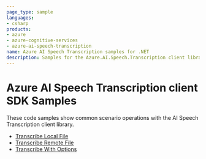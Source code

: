 ```yaml
---
page_type: sample
languages:
- csharp
products:
- azure
- azure-cognitive-services
- azure-ai-speech-transcription
name: Azure AI Speech Transcription samples for .NET
description: Samples for the Azure.AI.Speech.Transcription client library
---
```


# Azure AI Speech Transcription client SDK Samples
These code samples show common scenario operations with the AI Speech Transcription client library.

- [Transcribe Local File](https://github.com/Azure/azure-sdk-for-net/blob/main/sdk/cognitiveservices/Azure.AI.Speech.Transcription/samples/Sample_1_TranscribeLocalFile.md)
- [Transcribe Remote File](https://github.com/Azure/azure-sdk-for-net/blob/main/sdk/cognitiveservices/Azure.AI.Speech.Transcription/samples/Sample_1_TranscribeRemoteFile.md)
- [Transcribe With Options](https://github.com/Azure/azure-sdk-for-net/blob/main/sdk/cognitiveservices/Azure.AI.Speech.Transcription/samples/Sample_1_TranscribeWithOptions.md)
